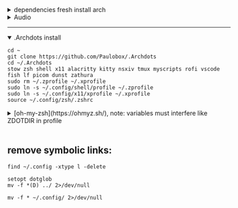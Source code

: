 <details><summary>dependencies fresh install arch</summary>

```
sudo pacman -Syu --needed git jq xclip libnotify fontconfig easyeffects fastfetch slock imagemagick stow alacritty dunst tmux zsh unclutter awesome kitty rofi conky fish lf nsxiv picom redshift systemd xf86-input-libinput gimp gnupg pass zathura zoxide wget alsa-utils eza flameshot gpick python-pip --noconfirm
```

</details>

<details><summary>Audio</summary>

```
sudo pacman -S --needed pipewire pipewire-pulse wireplumber pipewire-alsa alsa-utils sof-firmware
sleep 3
systemctl --user status pipewire pipewire-pulse wireplumber
sleep 3
systemctl --user enable --now pipewire pipewire-pulse wireplumber
```

</details>

---

<details open><summary>  .Archdots install </summary>

```
cd ~
git clone https://github.com/Paulobox/.Archdots
cd ~/.Archdots
stow zsh shell x11 alacritty kitty nsxiv tmux myscripts rofi vscode fish lf picom dunst zathura
sudo rm ~/.zprofile ~/.xprofile
sudo ln -s ~/.config/shell/profile ~/.zprofile
sudo ln -s ~/.config/x11/xprofile ~/.xprofile
source ~/.config/zsh/.zshrc
```

</details>

<details><summary> [oh-my-zsh](https://ohmyz.sh/), note: variables must interfere like ZDOTDIR in profile</summary>

```
sudo rm -rf ~/.oh-my-zsh
cd ~
unset ZDOTDIR
echo "Y" | sh -c "$(curl -fsSL https://raw.githubusercontent.com/ohmyzsh/ohmyzsh/master/tools/install.sh)"
git clone --depth=1 https://github.com/zsh-users/zsh-syntax-highlighting.git ${ZSH_CUSTOM:-~/.oh-my-zsh/custom}/plugins/zsh-syntax-highlighting
git clone --depth=1 https://github.com/zsh-users/zsh-autosuggestions ${ZSH_CUSTOM:-~/.oh-my-zsh/custom}/plugins/zsh-autosuggestions
git clone --depth=1 https://github.com/romkatv/powerlevel10k.git ${ZSH_CUSTOM:-$HOME/.oh-my-zsh/custom}/themes/powerlevel10k
sleep 1
sudo rm -rf ~/.zshrc
sudo ln -s ~/.config/zsh/.zshrc ~
source ~/.zshrc
```

</details>

<br>


## remove symbolic links:

`
find ~/.config -xtype l -delete
`

```
setopt dotglob
mv -f *(D) ../ 2>/dev/null
```

```
mv -f * ~/.config/ 2>/dev/null
```
